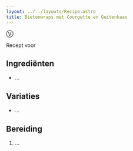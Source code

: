 ```yaml
---
layout: ../../layouts/Recipe.astro
title: Bietenwraps met Courgette en Geitenkaas
---
```



Ⓥ

R﻿ecept voor 

## Ingrediënten

* ...

## Variaties

* ...

## Bereiding

1. ...